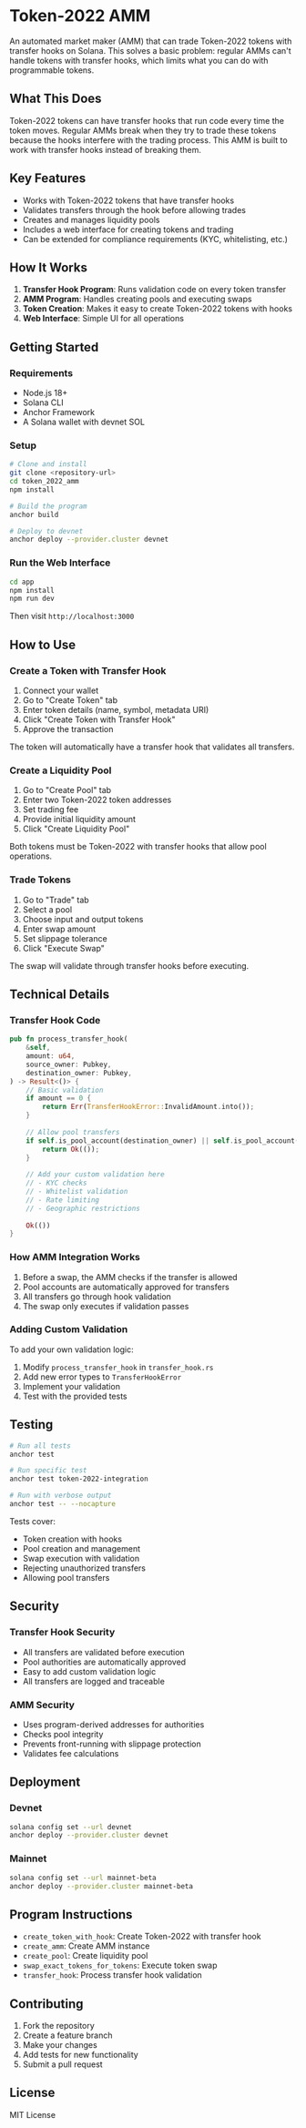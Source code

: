 # Token-2022 AMM

An automated market maker (AMM) that can trade Token-2022 tokens with transfer hooks on Solana. This solves a basic problem: regular AMMs can't handle tokens with transfer hooks, which limits what you can do with programmable tokens.

## What This Does

Token-2022 tokens can have transfer hooks that run code every time the token moves. Regular AMMs break when they try to trade these tokens because the hooks interfere with the trading process. This AMM is built to work with transfer hooks instead of breaking them.

## Key Features

- Works with Token-2022 tokens that have transfer hooks
- Validates transfers through the hook before allowing trades
- Creates and manages liquidity pools
- Includes a web interface for creating tokens and trading
- Can be extended for compliance requirements (KYC, whitelisting, etc.)

## How It Works

1. **Transfer Hook Program**: Runs validation code on every token transfer
2. **AMM Program**: Handles creating pools and executing swaps
3. **Token Creation**: Makes it easy to create Token-2022 tokens with hooks
4. **Web Interface**: Simple UI for all operations

## Getting Started

### Requirements

- Node.js 18+
- Solana CLI
- Anchor Framework
- A Solana wallet with devnet SOL

### Setup

```bash
# Clone and install
git clone <repository-url>
cd token_2022_amm
npm install

# Build the program
anchor build

# Deploy to devnet
anchor deploy --provider.cluster devnet
```

### Run the Web Interface

```bash
cd app
npm install
npm run dev
```

Then visit `http://localhost:3000`

## How to Use

### Create a Token with Transfer Hook

1. Connect your wallet
2. Go to "Create Token" tab
3. Enter token details (name, symbol, metadata URI)
4. Click "Create Token with Transfer Hook"
5. Approve the transaction

The token will automatically have a transfer hook that validates all transfers.

### Create a Liquidity Pool

1. Go to "Create Pool" tab
2. Enter two Token-2022 token addresses
3. Set trading fee
4. Provide initial liquidity amount
5. Click "Create Liquidity Pool"

Both tokens must be Token-2022 with transfer hooks that allow pool operations.

### Trade Tokens

1. Go to "Trade" tab
2. Select a pool
3. Choose input and output tokens
4. Enter swap amount
5. Set slippage tolerance
6. Click "Execute Swap"

The swap will validate through transfer hooks before executing.

## Technical Details

### Transfer Hook Code

```rust
pub fn process_transfer_hook(
    &self,
    amount: u64,
    source_owner: Pubkey,
    destination_owner: Pubkey,
) -> Result<()> {
    // Basic validation
    if amount == 0 {
        return Err(TransferHookError::InvalidAmount.into());
    }
    
    // Allow pool transfers
    if self.is_pool_account(destination_owner) || self.is_pool_account(source_owner) {
        return Ok(());
    }
    
    // Add your custom validation here
    // - KYC checks
    // - Whitelist validation
    // - Rate limiting
    // - Geographic restrictions
    
    Ok(())
}
```

### How AMM Integration Works

1. Before a swap, the AMM checks if the transfer is allowed
2. Pool accounts are automatically approved for transfers
3. All transfers go through hook validation
4. The swap only executes if validation passes

### Adding Custom Validation

To add your own validation logic:

1. Modify `process_transfer_hook` in `transfer_hook.rs`
2. Add new error types to `TransferHookError`
3. Implement your validation
4. Test with the provided tests

## Testing

```bash
# Run all tests
anchor test

# Run specific test
anchor test token-2022-integration

# Run with verbose output
anchor test -- --nocapture
```

Tests cover:
- Token creation with hooks
- Pool creation and management
- Swap execution with validation
- Rejecting unauthorized transfers
- Allowing pool transfers

## Security

### Transfer Hook Security
- All transfers are validated before execution
- Pool authorities are automatically approved
- Easy to add custom validation logic
- All transfers are logged and traceable

### AMM Security
- Uses program-derived addresses for authorities
- Checks pool integrity
- Prevents front-running with slippage protection
- Validates fee calculations

## Deployment

### Devnet
```bash
solana config set --url devnet
anchor deploy --provider.cluster devnet
```

### Mainnet
```bash
solana config set --url mainnet-beta
anchor deploy --provider.cluster mainnet-beta
```

## Program Instructions

- `create_token_with_hook`: Create Token-2022 with transfer hook
- `create_amm`: Create AMM instance
- `create_pool`: Create liquidity pool
- `swap_exact_tokens_for_tokens`: Execute token swap
- `transfer_hook`: Process transfer hook validation

## Contributing

1. Fork the repository
2. Create a feature branch
3. Make your changes
4. Add tests for new functionality
5. Submit a pull request

## License

MIT License 
